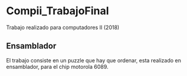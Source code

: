 # Compii_TrabajoFinal
Trabajo realizado para computadores II (2018)
<h2>Ensamblador</h2>
El trabajo consiste en un puzzle que hay que ordenar, esta realizado en ensamblador, para el chip motorola 6089.
